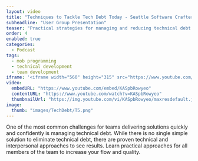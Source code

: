 ```yaml
---
layout: video
title: "Techniques to Tackle Tech Debt Today - Seattle Software Crafters"
subheadline: "User Group Presentation"
teaser: "Practical strategies for managing and reducing technical debt."
order: 4
enabled: true
categories:
  - Podcast
tags:
  - mob programming
  - technical development
  - team development
iframe: '<iframe width="560" height="315" src="https://www.youtube.com/embed/KASpbRowyeo" frameborder="0" allow="accelerometer; autoplay; clipboard-write; encrypted-media; gyroscope; picture-in-picture" allowfullscreen></iframe>'
video:
  embedURL: "https://www.youtube.com/embed/KASpbRowyeo"
  contentURL: "https://www.youtube.com/watch?v=KASpbRowyeo"
  thumbnailUrl: "https://img.youtube.com/vi/KASpbRowyeo/maxresdefault.jpg"
image:
  thumb: "images/TechDebt/T5.png"
---
```


One of the most common challenges for teams delivering solutions quickly and confidently is managing technical debt.
While there is no single simple solution to eliminate technical debt, there are proven technical and interpersonal approaches to see results.
Learn practical approaches for all members of the team to increase your flow and quality.